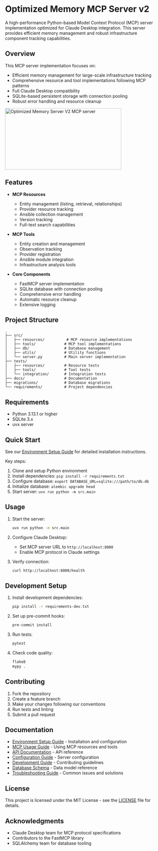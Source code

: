 # Optimized Memory MCP Server v2

A high-performance Python-based Model Context Protocol (MCP) server implementation optimized for Claude Desktop integration. This server provides efficient memory management and robust infrastructure component tracking capabilities.

## Overview

This MCP server implementation focuses on:
- Efficient memory management for large-scale infrastructure tracking
- Comprehensive resource and tool implementations following MCP patterns
- Full Claude Desktop compatibility
- SQLite-based persistent storage with connection pooling
- Robust error handling and resource cleanup

<a href="https://glama.ai/mcp/servers/e9fy8seqww"><img width="380" height="200" src="https://glama.ai/mcp/servers/e9fy8seqww/badge" alt="Optimized Memory Server V2 MCP server" /></a>

## Features

- **MCP Resources**
  - Entity management (listing, retrieval, relationships)
  - Provider resource tracking
  - Ansible collection management
  - Version tracking
  - Full-text search capabilities

- **MCP Tools**
  - Entity creation and management
  - Observation tracking
  - Provider registration
  - Ansible module integration
  - Infrastructure analysis tools

- **Core Components**
  - FastMCP server implementation
  - SQLite database with connection pooling
  - Comprehensive error handling
  - Automatic resource cleanup
  - Extensive logging

## Project Structure

```
.
├── src/
│   ├── resources/          # MCP resource implementations
│   ├── tools/             # MCP tool implementations
│   ├── db/                # Database management
│   ├── utils/             # Utility functions
│   └── server.py          # Main server implementation
├── tests/
│   ├── resources/         # Resource tests
│   ├── tools/             # Tool tests
│   └── integration/       # Integration tests
├── docs/                  # Documentation
├── migrations/            # Database migrations
└── requirements/          # Project dependencies
```

## Requirements

- Python 3.13.1 or higher
- SQLite 3.x
- uvx server

## Quick Start

See our [Environment Setup Guide](docs/ENVIRONMENT_SETUP.md) for detailed installation instructions.

Key steps:
1. Clone and setup Python environment
2. Install dependencies: `pip install -r requirements.txt`
3. Configure database: `export DATABASE_URL=sqlite:///path/to/db.db`
4. Initialize database: `alembic upgrade head`
5. Start server: `uvx run python -m src.main`

## Usage

1. Start the server:
   ```bash
   uvx run python -m src.main
   ```

2. Configure Claude Desktop:
   - Set MCP server URL to `http://localhost:8000`
   - Enable MCP protocol in Claude settings

3. Verify connection:
   ```bash
   curl http://localhost:8000/health
   ```

## Development Setup

1. Install development dependencies:
   ```bash
   pip install -r requirements-dev.txt
   ```

2. Set up pre-commit hooks:
   ```bash
   pre-commit install
   ```

3. Run tests:
   ```bash
   pytest
   ```

4. Check code quality:
   ```bash
   flake8
   mypy .
   ```

## Contributing

1. Fork the repository
2. Create a feature branch
3. Make your changes following our conventions
4. Run tests and linting
5. Submit a pull request

## Documentation

- [Environment Setup Guide](docs/ENVIRONMENT_SETUP.md) - Installation and configuration
- [MCP Usage Guide](docs/MCP_USAGE.md) - Using MCP resources and tools
- [API Documentation](docs/API.md) - API reference
- [Configuration Guide](docs/CONFIGURATION.md) - Server configuration
- [Development Guide](docs/DEVELOPMENT.md) - Contributing guidelines
- [Database Schema](docs/DATABASE_SCHEMA.md) - Data model reference
- [Troubleshooting Guide](docs/TROUBLESHOOTING.md) - Common issues and solutions

## License

This project is licensed under the MIT License - see the [LICENSE](LICENSE) file for details.

## Acknowledgments

- Claude Desktop team for MCP protocol specifications
- Contributors to the FastMCP library
- SQLAlchemy team for database tooling
